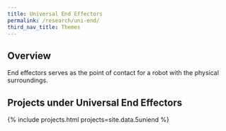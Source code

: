 ```yaml
---
title: Universal End Effectors
permalink: /research/uni-end/
third_nav_title: Themes
---
```

## Overview  
End effectors serves as the point of contact for a robot with the physical surroundings.

## Projects under Universal End Effectors

{% include projects.html projects=site.data.5uniend %}